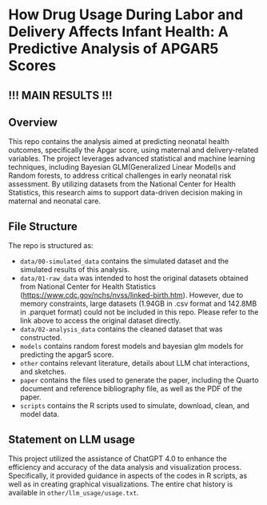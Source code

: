 # How Drug Usage During Labor and Delivery Affects Infant Health: A Predictive Analysis of APGAR5 Scores
## !!! MAIN RESULTS !!!

## Overview

This repo contains the analysis aimed at predicting neonatal health outcomes, specifically the Apgar score, using maternal and delivery-related variables. The project leverages advanced statistical and machine learning techniques, including Bayesian GLM(Generalized Linear Model)s and Random forests, to address critical challenges in early neonatal risk assessment. By utilizing datasets from the National Center for Health Statistics, this research aims to support data-driven decision making in maternal and neonatal care.


## File Structure

The repo is structured as:

-   `data/00-simulated_data` contains the simulated dataset and the simulated results of this analysis.
-   `data/01-raw_data` was intended to host the original datasets obtained from National Center for Health Statistics (https://www.cdc.gov/nchs/nvss/linked-birth.htm). However, due to memory constraints, large datasets (1.94GB in .csv format and 142.8MB in .parquet format) could not be included in this repo. Please refer to the link above to access the original dataset directly.
-   `data/02-analysis_data` contains the cleaned dataset that was constructed.
-   `models` contains random forest models and bayesian glm models for predicting the apgar5 score. 
-   `other` contains relevant literature, details about LLM chat interactions, and sketches.
-   `paper` contains the files used to generate the paper, including the Quarto document and reference bibliography file, as well as the PDF of the paper. 
-   `scripts` contains the R scripts used to simulate, download, clean, and model data.


## Statement on LLM usage

This project utilized the assistance of ChatGPT 4.0 to enhance the efficiency and accuracy of the data analysis and visualization process. Specifically, it provided guidance in aspects of the codes in R scripts, as well as in creating graphical visualizations. The entire chat history is available in `other/llm_usage/usage.txt`.
